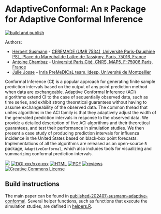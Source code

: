 # AdaptiveConformal: An `R` Package for Adaptive Conformal Inference

[![build and publish](https://github.com/computorg/template-computo-R/actions/workflows/build.yml/badge.svg)](https://github.com/computorg/template-computo-R/actions/workflows/build.yml)

Authors: 

- [Herbert Susmann](https://herbsusmann.com) - [CEREMADE (UMR 7534), Université Paris-Dauphine PSL, Place du Maréchal de Lattre de Tassigny, Paris, 75016, France](https://www.ceremade.dauphine.fr/)
- [Antoine Chambaz](https://helios2.mi.parisdescartes.fr/~chambaz/) - [Université Paris Cité, CNRS, MAP5, F-75006 Paris, France](https://map5.mi.parisdescartes.fr/)
- [Julie Josse](http://juliejosse.com/) - [Inria PreMeDICaL team, Idesp, Université de Montpellier](https://team.inria.fr/premedical/)

Conformal Inference (CI) is a popular approach for generating finite sample prediction intervals based on the output of any point prediction method when data are exchangeable. Adaptive Conformal Inference (ACI) algorithms extend CI to the case of sequentially observed data, such as time series, and exhibit strong theoretical guarantees without having to assume exchangeability of the observed data. The common thread that unites algorithms in the ACI family is that they adaptively adjust the width of the generated prediction intervals in response to the observed data. We provide a detailed description of five ACI algorithms and their theoretical guarantees, and test their performance in simulation studies. We then present a case study of producing prediction intervals for influenza incidence in the United States based on black-box point forecasts. Implementations of all the algorithms are released as an open-source `R` package, `AdaptiveConformal`, which also includes tools for visualizing and summarizing conformal prediction intervals.

[![](https://img.shields.io/github/last-commit/computorg/published-202407-susmann-adaptive-conformal.svg)](https://github.com/computorg/published-202407-susmann-adaptive-conformal/commits/main)
[![DOI:xxx/xxx-xxx](https://img.shields.io/badge/DOI-10.57750/edan--5f53-034E79.svg)](https://doi.org/10.57750/edan-5f53)
[![HTML](https://img.shields.io/badge/article-HTML-034E79)](https://computo.sfds.asso.fr/published-202407-susmann-adaptive-conformal/)
[![PDF](https://img.shields.io/badge/article-PDF-034E79)](https://computo.sfds.asso.fr/published-202407-susmann-adaptive-conformal/published-202407-susmann-adaptive-conformal.pdf)
[![reviews](https://img.shields.io/badge/review-report%201-blue)](https://github.com/computorg/published-202407-susmann-adaptive-conformal/issues/2)
[![Creative Commons License](https://i.creativecommons.org/l/by/4.0/80x15.png)](http://creativecommons.org/licenses/by/4.0/)

## Build instructions

The main paper can be found in [published-202407-susmann-adaptive-conformal](http://computo.sfds.asso.fr/published-202407-susmann-adaptive-conformal/). Several helper functions, such as functions that execute the simulation studies, are defined in [helpers.R](https://github.com/computorg/published-202407-susmann-adaptive-conformal/blob/main/helpers.R).